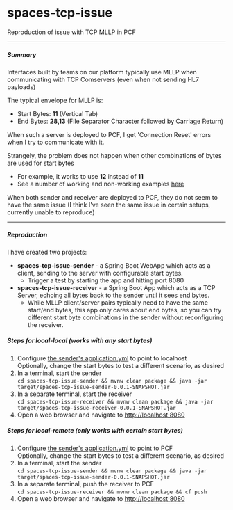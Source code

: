 # spaces-tcp-issue
Reproduction of issue with TCP MLLP in PCF

---
##### Summary
Interfaces built by teams on our platform typically use MLLP when communicating with TCP Comservers (even when not sending HL7 payloads)

The typical envelope for MLLP is:
* Start Bytes: **11** (Vertical Tab)
* End Bytes: **28,13** (File Separator Character followed by Carriage Return)

When such a server is deployed to PCF, I get 'Connection Reset' errors when I try to communicate with it.

Strangely, the problem does not happen when other combinations of bytes are used for start bytes
* For example, it works to use **12** instead of **11**
* See a number of working and non-working examples [here](spaces-tcp-issue-sender/src/main/resources/application.yml)

When both sender and receiver are deployed to PCF, they do not seem to have the same issue (I think I've seen the same issue in certain setups, currently unable to reproduce)

---
##### Reproduction
I have created two projects:
* **spaces-tcp-issue-sender** - a Spring Boot WebApp which acts as a client, sending to the server with configurable start bytes.
    * Trigger a test by starting the app and hitting port 8080
* **spaces-tcp-issue-receiver** - a Spring Boot App which acts as a TCP Server, echoing all bytes back to the sender until it sees end bytes.
    * While MLLP client/server pairs typically need to have the same start/end bytes, this app only cares about end bytes, so you can try different start byte combinations in the sender without reconfiguring the receiver.

##### Steps for local-local (works with any start bytes)
1. Configure [the sender's application.yml](spaces-tcp-issue-sender/src/main/resources/application.yml) to point to localhost  
  Optionally, change the start bytes to test a different scenario, as desired
2. In a terminal, start the sender  
  `cd spaces-tcp-issue-sender && mvnw clean package && java -jar target/spaces-tcp-issue-sender-0.0.1-SNAPSHOT.jar`  
3. In a separate terminal, start the receiver  
  `cd spaces-tcp-issue-receiver && mvnw clean package && java -jar target/spaces-tcp-issue-receiver-0.0.1-SNAPSHOT.jar`  
4. Open a web browser and navigate to [http://localhost:8080](http://localhost:8080)

##### Steps for local-remote (only works with certain start bytes)
1. Configure [the sender's application.yml](spaces-tcp-issue-sender/src/main/resources/application.yml) to point to PCF  
  Optionally, change the start bytes to test a different scenario, as desired  
2. In a terminal, start the sender  
  `cd spaces-tcp-issue-sender && mvnw clean package && java -jar target/spaces-tcp-issue-sender-0.0.1-SNAPSHOT.jar`  
3. In a separate terminal, push the receiver to PCF  
  `cd spaces-tcp-issue-receiver && mvnw clean package && cf push`  
4. Open a web browser and navigate to [http://localhost:8080](http://localhost:8080)
